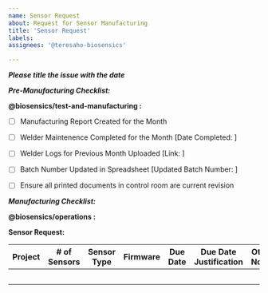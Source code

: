 ```yaml
---
name: Sensor Request
about: Request for Sensor Manufacturing
title: 'Sensor Request'
labels: 
assignees: '@teresaho-biosensics'

---
```

***Please title the issue with the date***

***Pre-Manufacturing Checklist:***

**@biosensics/test-and-manufacturing :**
- [ ] Manufacturing Report Created for the Month
- [ ] Welder Maintenence Completed for the Month [Date Completed: ]
- [ ] Welder Logs for Previous Month Uploaded [Link: ]
- [ ] Batch Number Updated in Spreadsheet [Updated Batch Number: ]
- [ ] Ensure all printed documents in control room are current revision


***Manufacturing Checklist:***

**@biosensics/operations :**

**Sensor Request:**

| Project  	| # of Sensors 	| Sensor Type 	| Firmware 	| Due Date	| Due Date Justification 	| Other Notes                     	|
|------     |----------	    |-------------	|---------	|--------	  |---------------------	  |---------------------------------	|
|          	|             	|             	|          	|        	  |            		          |                                 	|
| 	        |             	|             	|         	|        	  |            	          	|                                 	|
| 	        |             	|             	|          	|        	  |            	          	|                                 	|
| 	        |             	|             	|         	|        	  |            	          	|                                 	|
| 	        |             	|             	|         	|        	  |            	          	|                                 	|
